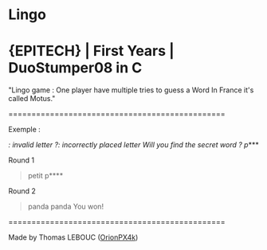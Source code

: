 # Lingo
# {EPITECH} | First Years | DuoStumper08 in C

"Lingo game : One player have multiple tries to
guess a Word
In France it's called Motus."

===============================================

Exemple :

*: invalid letter
?: incorrectly placed letter
Will you find the secret word ?
p****

Round 1
>petit
p****

Round 2
>panda
panda
You won!

===============================================

Made by Thomas LEBOUC ([OrionPX4k](https://github.com/OrionPX4k))